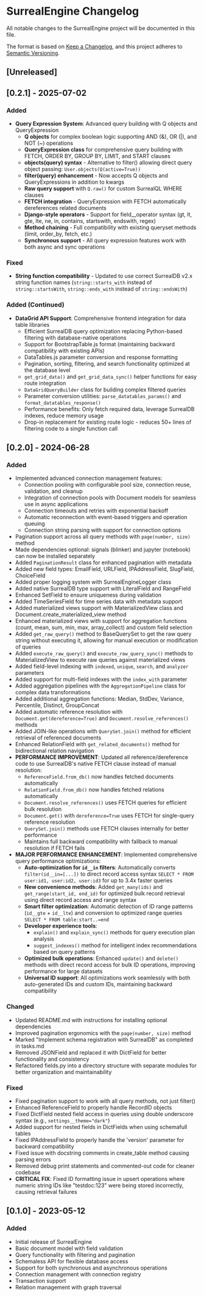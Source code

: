 # SurrealEngine Changelog

All notable changes to the SurrealEngine project will be documented in this file.

The format is based on [Keep a Changelog](https://keepachangelog.com/en/1.0.0/),
and this project adheres to [Semantic Versioning](https://semver.org/spec/v2.0.0.html).

## [Unreleased]

## [0.2.1] - 2025-07-02

### Added
- **Query Expression System**: Advanced query building with Q objects and QueryExpression
  - **Q objects** for complex boolean logic supporting AND (&), OR (|), and NOT (~) operations
  - **QueryExpression class** for comprehensive query building with FETCH, ORDER BY, GROUP BY, LIMIT, and START clauses
  - **objects(query) syntax** - Alternative to filter() allowing direct query object passing: `User.objects(Q(active=True))`
  - **filter(query) enhancement** - Now accepts Q objects and QueryExpressions in addition to kwargs
  - **Raw query support** with `Q.raw()` for custom SurrealQL WHERE clauses
  - **FETCH integration** - QueryExpression with FETCH automatically dereferences related documents
  - **Django-style operators** - Support for field__operator syntax (gt, lt, gte, lte, ne, in, contains, startswith, endswith, regex)
  - **Method chaining** - Full compatibility with existing queryset methods (limit, order_by, fetch, etc.)
  - **Synchronous support** - All query expression features work with both async and sync operations

### Fixed
- **String function compatibility** - Updated to use correct SurrealDB v2.x string function names (`string::starts_with` instead of `string::startsWith`, `string::ends_with` instead of `string::endsWith`)

### Added (Continued)
- **DataGrid API Support**: Comprehensive frontend integration for data table libraries
  - Efficient SurrealDB query optimization replacing Python-based filtering with database-native operations
  - Support for BootstrapTable.js format (maintaining backward compatibility with existing APIs)
  - DataTables.js parameter conversion and response formatting
  - Pagination, sorting, filtering, and search functionality optimized at the database level
  - `get_grid_data()` and `get_grid_data_sync()` helper functions for easy route integration
  - `DataGridQueryBuilder` class for building complex filtered queries
  - Parameter conversion utilities: `parse_datatables_params()` and `format_datatables_response()`
  - Performance benefits: Only fetch required data, leverage SurrealDB indexes, reduce memory usage
  - Drop-in replacement for existing route logic - reduces 50+ lines of filtering code to a single function call

## [0.2.0] - 2024-06-28

### Added
- Implemented advanced connection management features:
  - Connection pooling with configurable pool size, connection reuse, validation, and cleanup
  - Integration of connection pools with Document models for seamless use in async applications
  - Connection timeouts and retries with exponential backoff
  - Automatic reconnection with event-based triggers and operation queuing
  - Connection string parsing with support for connection options
- Pagination support across all query methods with `page(number, size)` method
- Made dependencies optional: signals (blinker) and jupyter (notebook) can now be installed separately
- Added `PaginationResult` class for enhanced pagination with metadata
- Added new field types: EmailField, URLField, IPAddressField, SlugField, ChoiceField
- Added proper logging system with SurrealEngineLogger class
- Added native SurrealDB type support with LiteralField and RangeField
- Enhanced SetField to ensure uniqueness during validation
- Added TimeSeriesField for time series data with metadata support
- Added materialized views support with MaterializedView class and Document.create_materialized_view method
- Enhanced materialized views with support for aggregation functions (count, mean, sum, min, max, array_collect) and custom field selection
- Added `get_raw_query()` method to BaseQuerySet to get the raw query string without executing it, allowing for manual execution or modification of queries
- Added `execute_raw_query()` and `execute_raw_query_sync()` methods to MaterializedView to execute raw queries against materialized views
- Added field-level indexing with `indexed`, `unique`, `search`, and `analyzer` parameters
- Added support for multi-field indexes with the `index_with` parameter
- Added aggregation pipelines with the `AggregationPipeline` class for complex data transformations
- Added additional aggregation functions: Median, StdDev, Variance, Percentile, Distinct, GroupConcat
- Added automatic reference resolution with `Document.get(dereference=True)` and `Document.resolve_references()` methods
- Added JOIN-like operations with `QuerySet.join()` method for efficient retrieval of referenced documents
- Enhanced RelationField with `get_related_documents()` method for bidirectional relation navigation
- **PERFORMANCE IMPROVEMENT**: Updated all reference/dereference code to use SurrealDB's native FETCH clause instead of manual resolution:
  - `ReferenceField.from_db()` now handles fetched documents automatically
  - `RelationField.from_db()` now handles fetched relations automatically  
  - `Document.resolve_references()` uses FETCH queries for efficient bulk resolution
  - `Document.get()` with `dereference=True` uses FETCH for single-query reference resolution
  - `QuerySet.join()` methods use FETCH clauses internally for better performance
  - Maintains full backward compatibility with fallback to manual resolution if FETCH fails
- **MAJOR PERFORMANCE ENHANCEMENT**: Implemented comprehensive query performance optimizations:
  - **Auto-optimization for `id__in` filters**: Automatically converts `filter(id__in=[...])` to direct record access syntax `SELECT * FROM user:id1, user:id2, user:id3` for up to 3.4x faster queries
  - **New convenience methods**: Added `get_many(ids)` and `get_range(start_id, end_id)` for optimized bulk record retrieval using direct record access and range syntax
  - **Smart filter optimization**: Automatic detection of ID range patterns (`id__gte` + `id__lte`) and conversion to optimized range queries `SELECT * FROM table:start..=end`
  - **Developer experience tools**: 
    - `explain()` and `explain_sync()` methods for query execution plan analysis
    - `suggest_indexes()` method for intelligent index recommendations based on query patterns
  - **Optimized bulk operations**: Enhanced `update()` and `delete()` methods with direct record access for bulk ID operations, improving performance for large datasets
  - **Universal ID support**: All optimizations work seamlessly with both auto-generated IDs and custom IDs, maintaining backward compatibility

### Changed
- Updated README.md with instructions for installing optional dependencies
- Improved pagination ergonomics with the `page(number, size)` method
- Marked "Implement schema registration with SurrealDB" as completed in tasks.md
- Removed JSONField and replaced it with DictField for better functionality and consistency
- Refactored fields.py into a directory structure with separate modules for better organization and maintainability

### Fixed
- Fixed pagination support to work with all query methods, not just filter()
- Enhanced ReferenceField to properly handle RecordID objects
- Fixed DictField nested field access in queries using double underscore syntax (e.g., `settings__theme="dark"`)
- Added support for nested fields in DictFields when using schemafull tables
- Fixed IPAddressField to properly handle the 'version' parameter for backward compatibility
- Fixed issue with docstring comments in create_table method causing parsing errors
- Removed debug print statements and commented-out code for cleaner codebase
- **CRITICAL FIX**: Fixed ID formatting issue in upsert operations where numeric string IDs like "testdoc:123" were being stored incorrectly, causing retrieval failures

## [0.1.0] - 2023-05-12

### Added
- Initial release of SurrealEngine
- Basic document model with field validation
- Query functionality with filtering and pagination
- Schemaless API for flexible database access
- Support for both synchronous and asynchronous operations
- Connection management with connection registry
- Transaction support
- Relation management with graph traversal
